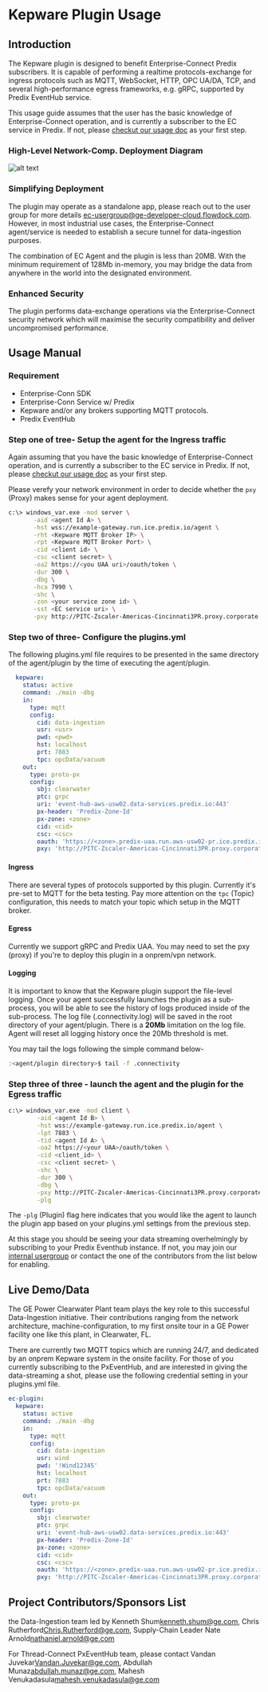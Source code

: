 # Kepware Plugin Usage

## Introduction
The Kepware plugin is designed to benefit Enterprise-Connect Predix subscribers. It is capable of performing a realtime protocols-exchange for ingress protocols such as MQTT, WebSocket, HTTP, OPC UA/DA, TCP, and several high-performance egress frameworks, e.g. gRPC, supported by Predix EventHub service.

This usage guide assumes that the user has the basic knowledge of Enterprise-Connect operation, and is currently a subscriber to the EC service in Predix. If not, please [checkut our usage doc](https://github.com/Enterprise-connect/ec-misc-docs) as your first step.

### High-Level Network-Comp. Deployment Diagram
![alt text](https://github.build.ge.com/Enterprise-Connect/ec-sdk/blob/beta/plugins/kepware/KepwareCBPlugin.png)

### Simplifying Deployment
The plugin may operate as a standalone app, please reach out to the user group for more details ec-usergroup@ge-developer-cloud.flowdock.com. However, in most industrial use cases, the Enterprise-Connect agent/service is needed to establish a secure tunnel for data-ingestion purposes.

The combination of EC Agent and the plugin is less than 20MB. With the minimum requirement of 128Mb in-memory, you may bridge the data from anywhere in the world into the designated environment.

### Enhanced Security
The plugin performs data-exchange operations via the Enterprise-Connect security network which will maximise the security compatibility and deliver uncompromised performance.

## Usage Manual
### Requirement
 - Enterprise-Conn SDK
 - Enterprise-Conn Service w/ Predix
 - Kepware and/or any brokers supporting MQTT protocols.
 - Predix EventHub

### Step one of tree- Setup the agent for the Ingress traffic
Again assuming that you have the basic knowledge of Enterprise-Connect operation, and is currently a subscriber to the EC service in Predix. If not, please [checkut our usage doc](https://github.com/Enterprise-connect/ec-misc-docs) as your first step.

Please verefy your network environment in order to decide whether the ```pxy``` (Proxy) makes sense for your agent deployment.

```bash
c:\> windows_var.exe -mod server \
       -aid <agent Id A> \
       -hst wss://example-gateway.run.ice.predix.io/agent \
       -rht <Kepware MQTT Broker IP> \
       -rpt <Kepware MQTT Broker Port> \
       -cid <client id> \
       -csc <client secret> \
       -oa2 https://<you UAA uri>/oauth/token \
       -dur 300 \
       -dbg \
       -hca 7990 \
       -shc \
       -zon <your service zone id> \
       -sst <EC service uri> \
       -pxy http://PITC-Zscaler-Americas-Cincinnati3PR.proxy.corporate.ge.com:80
```

### Step two of three- Configure the plugins.yml
The following plugins.yml file requires to be presented in the same directory of the agent/plugin by the time of executing the agent/plugin.

```yaml
  kepware:
    status: active
    command: ./main -dbg
    in:
      type: mqtt
      config:
        cid: data-ingestion
        usr: <usr>
        pwd: <pwd>
        hst: localhost
        prt: 7883
        tpc: opcData/vacuum
    out:
      type: proto-px
      config:
        sbj: clearwater
        ptc: grpc
        uri: 'event-hub-aws-usw02.data-services.predix.io:443'
        px-header: 'Predix-Zone-Id'
        px-zone: <zone>
        cid: <cid>
        csc: <csc>
        oauth: 'https://<zone>.predix-uaa.run.aws-usw02-pr.ice.predix.io/oauth/token'
        pxy: 'http://PITC-Zscaler-Americas-Cincinnati3PR.proxy.corporate.ge.com:80'

```

#### Ingress
There are several types of protocols supported by this plugin. Currently it's pre-set to MQTT for the beta testing. Pay more attention on the ```tpc``` (Topic) configuration, this needs to match your topic which setup in the MQTT broker.

#### Egress
Currently we support gRPC and Predix UAA. You may need to set the pxy (proxy) if you're to deploy this plugin in a onprem/vpn network.

#### Logging
It is important to know that the Kepware plugin support the file-level logging. Once your agent successfully launches the plugin as a sub-process, you will be able to see the history of logs produced inside of the sub-process. The log file (.connectivity.log) will be saved in the root directory of your agent/plugin. There is a **20Mb** limitation on the log file. Agent will reset all logging history once the 20Mb threshold is met.

You may tail the logs following the simple command below-
```bash
:<agent/plugin directory>$ tail -f .connectivity
```

### Step three of three - launch the agent and the plugin for the Egress traffic
```bash
c:\> windows_var.exe -mod client \
        -aid <agent Id B> \
        -hst wss://example-gateway.run.ice.predix.io/agent \
        -lpt 7883 \
        -tid <agent Id A> \
        -oa2 https://<your UAA>/oauth/token \
        -cid <client_id> \
        -csc <client secret> \
        -shc \
        -dur 300 \
        -dbg \
        -pxy http://PITC-Zscaler-Americas-Cincinnati3PR.proxy.corporate.ge.com:80 \
        -plg
```
The ```-plg``` (Plugin) flag here indicates that you would like the agent to launch the plugin app based on your plugins.yml settings from the previous step.

At this stage you should be seeing your data streaming overhelmingly by subscribing to your Predix Eventhub instance. If not, you may join our [internal usergroup](https://www.flowdock.com/app/ge-developer-cloud/ec-usergroup) or contact the one of the contributors from the list below for enabling. 

## Live Demo/Data
The GE Power Clearwater Plant team plays the key role to this successful Data-Ingestion initiative. Their contributions ranging from the network architecture, machine-configuration, to my first onsite tour in a GE Power facility one like this plant, in Clearwater, FL.

There are currently two MQTT topics which are running 24/7, and dedicated by an onprem Kepware system in the onsite facility. For those of you currently subscribing to the PxEventHub, and are interested in giving the data-streaming a shot, please use the following credential setting in your plugins.yml file.

```yaml
ec-plugin:
  kepware:
    status: active
    command: ./main -dbg
    in:
      type: mqtt 
      config:
        cid: data-ingestion
        usr: wind
        pwd: '!Wind12345'
        hst: localhost
        prt: 7883
        tpc: opcData/vacuum
    out:
      type: proto-px
      config:
        sbj: clearwater
        ptc: grpc
        uri: 'event-hub-aws-usw02.data-services.predix.io:443'
        px-header: 'Predix-Zone-Id'
        px-zone: <zone>
        cid: <cid>
        csc: <csc>
        oauth: 'https://<zone>.predix-uaa.run.aws-usw02-pr.ice.predix.io/oauth/token'
        pxy: 'http://PITC-Zscaler-Americas-Cincinnati3PR.proxy.corporate.ge.com:80'
```

## Project Contributors/Sponsors List

the Data-Ingestion team led by Kenneth Shum<kenneth.shum@ge.com>, Chris Rutherford<Chris.Rutherford@ge.com>, Supply-Chain Leader Nate Arnold<nathaniel.arnold@ge.com>

For Thread-Connect PxEventHub team, please contact Vandan Juvekar<Vandan.Juvekar@ge.com>, Abdullah Munaz<abdullah.munaz@ge.com>, Mahesh Venukadasula<mahesh.venukadasula@ge.com>


